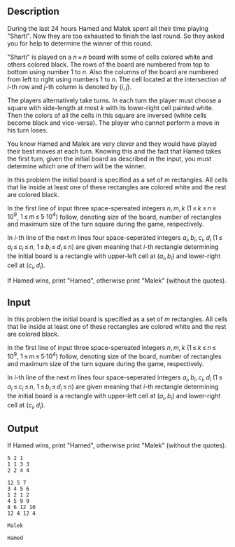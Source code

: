 ## Description

<div><p>During the last 24 hours Hamed and Malek spent all their time playing "Sharti". Now they are too exhausted to finish the last round. So they asked you for help to determine the winner of this round. </p><p>"Sharti" is played on a <span class="tex-span"><i>n</i> × <i>n</i></span> board with some of cells colored white and others colored black. The rows of the board are numbered from top to bottom using number <span class="tex-span">1</span> to <span class="tex-span"><i>n</i></span>. Also the columns of the board are numbered from left to right using numbers <span class="tex-span">1</span> to <span class="tex-span"><i>n</i></span>. The cell located at the intersection of <span class="tex-span"><i>i</i></span>-th row and <span class="tex-span"><i>j</i></span>-th column is denoted by <span class="tex-span">(<i>i</i>, <i>j</i>)</span>.</p><p>The players alternatively take turns. In each turn the player must choose a square with side-length at most <span class="tex-span"><i>k</i></span> with its lower-right cell painted white. Then the colors of all the cells in this square are inversed (white cells become black and vice-versa). The player who cannot perform a move in his turn loses. </p><p>You know Hamed and Malek are very clever and they would have played their best moves at each turn. Knowing this and the fact that Hamed takes the first turn, given the initial board as described in the input, you must determine which one of them will be the winner.</p></div><div class="input-specification"><p>In this problem the initial board is specified as a set of <span class="tex-span"><i>m</i></span> rectangles. All cells that lie inside at least one of these rectangles are colored white and the rest are colored black.</p><p>In the first line of input three space-spereated integers <span class="tex-span"><i>n</i>, <i>m</i>, <i>k</i></span> (<span class="tex-span">1 ≤ <i>k</i> ≤ <i>n</i> ≤ 10<sup class="upper-index">9</sup></span>, <span class="tex-span">1 ≤ <i>m</i> ≤ 5·10<sup class="upper-index">4</sup></span>) follow, denoting size of the board, number of rectangles and maximum size of the turn square during the game, respectively.</p><p>In <span class="tex-span"><i>i</i></span>-th line of the next <span class="tex-span"><i>m</i></span> lines four space-seperated integers <span class="tex-span"><i>a</i><sub class="lower-index"><i>i</i></sub>, <i>b</i><sub class="lower-index"><i>i</i></sub>, <i>c</i><sub class="lower-index"><i>i</i></sub>, <i>d</i><sub class="lower-index"><i>i</i></sub></span> (<span class="tex-span">1 ≤ <i>a</i><sub class="lower-index"><i>i</i></sub> ≤ <i>c</i><sub class="lower-index"><i>i</i></sub> ≤ <i>n</i></span>, <span class="tex-span">1 ≤ <i>b</i><sub class="lower-index"><i>i</i></sub> ≤ <i>d</i><sub class="lower-index"><i>i</i></sub> ≤ <i>n</i></span>) are given meaning that <span class="tex-span"><i>i</i></span>-th rectangle determining the initial board is a rectangle with upper-left cell at <span class="tex-span">(<i>a</i><sub class="lower-index"><i>i</i></sub>, <i>b</i><sub class="lower-index"><i>i</i></sub>)</span> and lower-right cell at <span class="tex-span">(<i>c</i><sub class="lower-index"><i>i</i></sub>, <i>d</i><sub class="lower-index"><i>i</i></sub>)</span>.</p></div><div class="output-specification"><p>If Hamed wins, print "Hamed", otherwise print "Malek" (without the quotes).</p></div>

## Input

<p>In this problem the initial board is specified as a set of <span class="tex-span"><i>m</i></span> rectangles. All cells that lie inside at least one of these rectangles are colored white and the rest are colored black.</p><p>In the first line of input three space-spereated integers <span class="tex-span"><i>n</i>, <i>m</i>, <i>k</i></span> (<span class="tex-span">1 ≤ <i>k</i> ≤ <i>n</i> ≤ 10<sup class="upper-index">9</sup></span>, <span class="tex-span">1 ≤ <i>m</i> ≤ 5·10<sup class="upper-index">4</sup></span>) follow, denoting size of the board, number of rectangles and maximum size of the turn square during the game, respectively.</p><p>In <span class="tex-span"><i>i</i></span>-th line of the next <span class="tex-span"><i>m</i></span> lines four space-seperated integers <span class="tex-span"><i>a</i><sub class="lower-index"><i>i</i></sub>, <i>b</i><sub class="lower-index"><i>i</i></sub>, <i>c</i><sub class="lower-index"><i>i</i></sub>, <i>d</i><sub class="lower-index"><i>i</i></sub></span> (<span class="tex-span">1 ≤ <i>a</i><sub class="lower-index"><i>i</i></sub> ≤ <i>c</i><sub class="lower-index"><i>i</i></sub> ≤ <i>n</i></span>, <span class="tex-span">1 ≤ <i>b</i><sub class="lower-index"><i>i</i></sub> ≤ <i>d</i><sub class="lower-index"><i>i</i></sub> ≤ <i>n</i></span>) are given meaning that <span class="tex-span"><i>i</i></span>-th rectangle determining the initial board is a rectangle with upper-left cell at <span class="tex-span">(<i>a</i><sub class="lower-index"><i>i</i></sub>, <i>b</i><sub class="lower-index"><i>i</i></sub>)</span> and lower-right cell at <span class="tex-span">(<i>c</i><sub class="lower-index"><i>i</i></sub>, <i>d</i><sub class="lower-index"><i>i</i></sub>)</span>.</p>

## Output

<p>If Hamed wins, print "Hamed", otherwise print "Malek" (without the quotes).</p>





```input1
5 2 1
1 1 3 3
2 2 4 4

```




```input2
12 5 7
3 4 5 6
1 2 1 2
4 5 9 9
8 6 12 10
12 4 12 4

```




```output1
Malek

```




```output2
Hamed

```


